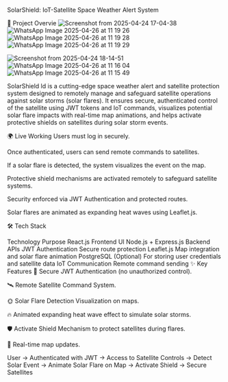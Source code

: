 SolarShield: IoT-Satellite Space Weather Alert System


🚀 Project Overvie
![Screenshot from 2025-04-24 17-04-38](https://github.com/user-attachments/assets/ef0f6446-8014-46c6-9292-802c462b20e6)
![WhatsApp Image 2025-04-26 at 11 19 26](https://github.com/user-attachments/assets/f1835ffb-ac98-45cd-85f2-b59712670f77)
![WhatsApp Image 2025-04-26 at 11 19 28](https://github.com/user-attachments/assets/73b89823-0d6d-422d-917e-74158091933d)
![WhatsApp Image 2025-04-26 at 11 19 29](https://github.com/user-attachments/assets/58ff5873-da42-4700-ae41-9c651bc8b0fb)

![Screenshot from 2025-04-24 18-14-51](https://github.com/user-attachments/assets/b87c749f-cd12-4322-a4b9-1cdd0360c304)
![WhatsApp Image 2025-04-26 at 11 16 04](https://github.com/user-attachments/assets/1c80d809-3f77-481e-973f-60c4ae8487ab)
![WhatsApp Image 2025-04-26 at 11 15 49](https://github.com/user-attachments/assets/330daac2-1439-4287-b2cd-eff737944d22)

SolarShield
ld is a cutting-edge space weather alert and satellite protection system designed to remotely manage and safeguard satellite operations against solar storms (solar flares).
It ensures secure, authenticated control of the satellite using JWT tokens and IoT commands, visualizes potential solar flare impacts with real-time map animations, and helps activate protective shields on satellites during solar storm events.

🌍 Live Working
Users must log in securely.

Once authenticated, users can send remote commands to satellites.

If a solar flare is detected, the system visualizes the event on the map.

Protective shield mechanisms are activated remotely to safeguard satellite systems.

Security enforced via JWT Authentication and protected routes.

Solar flares are animated as expanding heat waves using Leaflet.js.

🛠 Tech Stack

Technology	Purpose
React.js	Frontend UI
Node.js + Express.js	Backend APIs
JWT Authentication	Secure route protection
Leaflet.js	Map integration and solar flare animation
PostgreSQL	(Optional) For storing user credentials and satellite data
IoT Communication	Remote command sending
✨ Key Features
🔐 Secure JWT Authentication (no unauthorized control).

🛰 Remote Satellite Command System.

🌞 Solar Flare Detection Visualization on maps.

🔥 Animated expanding heat wave effect to simulate solar storms.

🛡 Activate Shield Mechanism to protect satellites during flares.

📡 Real-time map updates.

User -> Authenticated with JWT -> Access to Satellite Controls -> 
Detect Solar Event -> Animate Solar Flare on Map -> Activate Shield -> Secure Satellites
